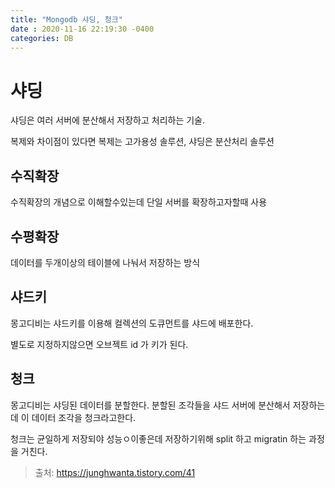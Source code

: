 ```yaml
---
title: "Mongodb 샤딩, 청크"
date : 2020-11-16 22:19:30 -0400
categories: DB
---
```



# 샤딩 
샤딩은 여러 서버에 분산해서 저장하고 처리하는 기술.

복제와 차이점이 있다면 복제는 고가용성 솔루션, 샤딩은 분산처리 솔루션

## 수직확장

수직확장의 개념으로 이해할수있는데 단일 서버를 확장하고자할때 사용

## 수평확장

데이터를 두개이상의 테이블에 나눠서 저장하는 방식

## 샤드키 

몽고디비는 샤드키를 이용해 컬렉션의 도큐먼트를 샤드에 배포한다.

별도로 지정하지않으면 오브젝트 id 가 키가 된다.



## 청크

몽고디비는 샤딩된 데이터를 분할한다. 분할된 조각들을 샤드 서버에 분산해서 저장하는데 이 데이터 조각을 청크라고한다.

청크는 균일하게 저장되야 성능ㅇ이좋은데 저장하기위해 split 하고 migratin 하는 과정을 거친다.


> 출처: https://junghwanta.tistory.com/41


